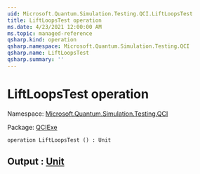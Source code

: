 ```yaml
---
uid: Microsoft.Quantum.Simulation.Testing.QCI.LiftLoopsTest
title: LiftLoopsTest operation
ms.date: 4/23/2021 12:00:00 AM
ms.topic: managed-reference
qsharp.kind: operation
qsharp.namespace: Microsoft.Quantum.Simulation.Testing.QCI
qsharp.name: LiftLoopsTest
qsharp.summary: ''
---
```


# LiftLoopsTest operation

Namespace: [Microsoft.Quantum.Simulation.Testing.QCI](xref:Microsoft.Quantum.Simulation.Testing.QCI)

Package: [QCIExe](https://nuget.org/packages/QCIExe)




```qsharp
operation LiftLoopsTest () : Unit
```


## Output : [Unit](xref:microsoft.quantum.qsharp.valueliterals#unit-literal)

